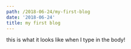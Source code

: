 ```yaml
---
path: /2018-06-24/my-first-blog
date: '2018-06-24'
title: my first blog
---
```

this is what it looks like when I type in the body!
